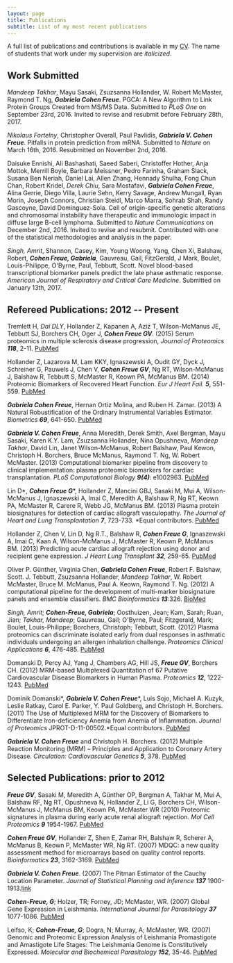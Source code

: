 ```yaml
---
layout: page
title: Publications
subtitle: List of my most recent publications
---
```


A full list of publications and contributions is available in my [CV](https://github.com/gcohenfr/gcohenfr.github.io/blob/master/shortCV.pdf). The name of students that work under my supervision are *italicized*.

## Work Submitted
*Mandeep Takhar*, Mayu Sasaki, Zsuzsanna Hollander, W. Robert McMaster, Raymond T. Ng, ***Gabriela Cohen Freue***. PGCA: A New Algorithm to Link Protein Groups Created from MS/MS Data. Submitted to *PLoS One* on September 23rd, 2016. Invited to revise and resubmit before February 28th, 2017.

*Nikolaus Fortelny*, Christopher Overall, Paul Pavlidis, ***Gabriela V. Cohen Freue***. Pitfalls in protein prediction from mRNA. Submitted to *Nature* on March 16th, 2016. Resubmitted on November 2nd, 2016.

Daisuke Ennishi, Ali Bashashati, Saeed Saberi, Christoffer Hother, Anja Mottok, Merrill Boyle, Barbara Meissner, Pedro Farinha, Graham Slack, Susana Ben Neriah, Daniel Lai, Allen Zhang, Hennady Shulha, Fong Chun Chan, Robert Kridel, *Derek Chiu*, Sara Mostafavi, ***Gabriela Cohen Freue***, Alina Gerrie, Diego Villa, Laurie Sehn, Kerry Savage, Andrew Mungall, Ryan Morin, Joseph Connors, Christian Steidl, Marco Marra, Sohrab Shah, Randy Gascoyne, David Dominguez-Sola. Cell of origin-specific genetic alterations and chromosomal instability have therapeutic and immunologic impact in diffuse large B-cell lymphoma. Submitted to *Nature Communications* on December 2nd, 2016. Invited to revise and resubmit. Contributed with one of the statistical methodologies and analysis in the paper.

*Singh, Amrit*, Shannon, Casey, Kim, Young Woong, Yang, Chen Xi, Balshaw, Robert, ***Cohen Freue, Gabriela***, Gauvreau, Gail, FitzGerald, J Mark, Boulet, Louis-Philippe, O'Byrne, Paul, Tebbutt, Scott. Novel blood-based transcriptional biomarker panels predict the late phase asthmatic response. *American Journal of Respiratory and Critical Care Medicine*. Submitted on January 13th, 2017.

## Refereed Publications: 2012 -- Present

Tremlett H, *Dai DLY*, Hollander Z, Kapanen A, Aziz T, Wilson-McManus JE, Tebbutt SJ, Borchers CH, Oger J, ***Cohen Freue GV***. (2015) Serum proteomics in multiple sclerosis disease progression, *Journal of Proteomics* ***118***, 2-11.
[PubMed](https://www.ncbi.nlm.nih.gov/pubmed/25753122)


Hollander Z, Lazarova M, Lam KKY, Ignaszewski A, Oudit GY, Dyck J, Schreiner G, Pauwels J, Chen V, ***Cohen Freue GV***, Ng RT, Wilson-McManus J, Balshaw R, Tebbutt S, McMaster R, Keown PA, McManus BM. (2014) Proteomic Biomarkers of Recovered Heart Function. *Eur J Heart Fail.* ***5***, 551-559.
[PubMed](https://www.ncbi.nlm.nih.gov/pubmed/24574204)


***Gabriela Cohen Freue***, Hernan Ortiz Molina, and Ruben H. Zamar. (2013) A Natural Robustification of the Ordinary Instrumental Variables Estimator. *Biometrics* ***69***, 641-650.
[PubMed](https://www.ncbi.nlm.nih.gov/pubmed/23865476)


***Gabriela V. Cohen Freue***, Anna Meredith, Derek Smith, Axel Bergman, Mayu Sasaki, Karen K.Y. Lam, Zsuzsanna Hollander, Nina Opushneva, *Mandeep Takhar*, David Lin, Janet Wilson-McManus, Robert Balshaw,  Paul Kewon, Christoph H. Borchers, Bruce McManus, Raymond T. Ng, W. Robert McMaster. (2013) Computational biomarker pipeline from discovery to clinical implementation: plasma proteomic biomarkers for cardiac transplantation. *PLoS Computational Biology* ***9(4)***: e1002963.
[PubMed](https://www.ncbi.nlm.nih.gov/pubmed/23592955)


Lin D\*, ***Cohen Freue G***\*, Hollander Z, Mancini GBJ, Sasaki M, Mui  A, Wilson-McManus J, Ignaszewski A, Imai C, Meredith A, Balshaw R, Ng RT, Keown PA, McMaster R, Carere R, Webb JG, McManus BM. (2013) Plasma protein biosignatures for detection of cardiac allograft vasculopathy. *The Journal of Heart and Lung Transplantation* ***7***, 723-733. \*Equal contributors.
[PubMed](https://www.ncbi.nlm.nih.gov/pubmed/23796154)


Hollander Z, Chen V, Lin D, Ng R.T., Balshaw R, ***Cohen Freue G***, Ignaszewski A, Imai C, Kaan A, Wilson-McManus J, McMaster R, Keown P, McManus BM. (2013) Predicting acute cardiac allograft rejection using donor and recipient gene expression. *J Heart Lung Transplant* ***32***, 259-65.
[PubMed](https://www.ncbi.nlm.nih.gov/pubmed/23265908)


Oliver P. Günther, Virginia Chen, ***Gabriela Cohen Freue***, Robert F. Balshaw, Scott. J. Tebbutt, Zsuzsanna Hollander, *Mandeep Takhar*, W. Robert McMaster, Bruce M. McManus, Paul A. Keown, Raymond T. Ng. (2012) A computational pipeline for the development of multi-marker biosignature panels and ensemble classifiers. *BMC Bioinformatics* ***13***:326.
[BioMed](http://bmcbioinformatics.biomedcentral.com/articles/10.1186/1471-2105-13-326)


*Singh, Amrit*; ***Cohen-Freue, Gabriela***; Oosthuizen, Jean; Kam, Sarah; Ruan, Jian; *Takhar, Mandeep*; Gauvreau, Gail; O'Byrne, Paul; Fitzgerald, Mark; Boulet, Louis-Philippe; Borchers, Christoph; Tebbutt, Scott. (2012) Plasma proteomics can discriminate isolated early from dual responses in asthmatic individuals undergoing an allergen inhalation challenge. *Proteomics Clinical Applications* ***6***, 476-485.
[PubMed](https://www.ncbi.nlm.nih.gov/pubmed/22930592)

Domanski D, Percy AJ, Yang J, Chambers AG, Hill JS, ***Freue GV***, Borchers CH. (2012) MRM-based Multiplexed Quantitation of 67 Putative Cardiovascular Disease Biomarkers in Human Plasma. *Proteomics* ***12***, 1222-1243.
[PubMed](https://www.ncbi.nlm.nih.gov/pubmed/22577024)


Dominik Domanski\*, ***Gabriela V. Cohen Freue***\*, Luis Sojo, Michael A. Kuzyk, Leslie Ratkay, Carol E. Parker, Y. Paul Goldberg, and Christoph H. Borchers. (2011) The Use of Multiplexed MRM for the Discovery of Biomarkers to Differentiate Iron-deficiency Anemia from Anemia of Inflammation. *Journal of Proteomics* JPROT-D-11-00502.\*Equal contributors.
[PubMed](https://www.ncbi.nlm.nih.gov/pubmed/22146476)


***Gabriela V. Cohen Freue*** and Christoph H. Borchers. (2012) Multiple Reaction Monitoring (MRM) – Principles and Application to Coronary Artery Disease. *Circulation: Cardiovascular Genetics* ***5***, 378.
[PubMed](https://www.ncbi.nlm.nih.gov/pubmed/22715283)

## Selected Publications: prior to 2012

***Freue GV***, Sasaki M, Meredith A, Günther OP, Bergman A, Takhar M, Mui A, Balshaw RF, Ng RT, Opushneva N, Hollander Z, Li G, Borchers CH, Wilson-McManus J, McManus BM, Keown PA, McMaster WR (2010) Proteomic signatures in plasma during early acute renal allograft rejection. *Mol Cell Proteomics* ***9*** 1954-1967. [PubMed](https://www.ncbi.nlm.nih.gov/pubmed/20501940) 

***Cohen Freue GV***,  Hollander Z, Shen E, Zamar RH, Balshaw R, Scherer A, McManus B, Keown P, McMaster WR, Ng RT. (2007)  MDQC: a new quality assessment method for microarrays based on quality control reports. *Bioinformatics* ***23***, 3162-3169. [PubMed](https://www.ncbi.nlm.nih.gov/pubmed/17933854) 

***Gabriela V. Cohen Freue***. (2007) The Pitman Estimator of the Cauchy Location Parameter. *Journal of Statistical Planning and Inference* ***137*** 1900-1913.[link](http://www.sciencedirect.com/science/article/pii/S0378375806001285)

***Cohen-Freue, G***; Holzer, TR; Forney, JD; McMaster, WR. (2007) Global Gene Expression in Leishmania. *International Journal for Parasitology* ***37*** 1077-1086. [PubMed](https://www.ncbi.nlm.nih.gov/pubmed/17574557)

Leifso, K; ***Cohen-Freue, G***; Dogra, N; Murray, A; McMaster, WR. (2007) Genomic and Proteomic Expression Analysis of Leishmania Promastigote and Amastigote Life Stages: The Leishmania Genome is Constitutively Expressed. *Molecular and Biochemical Parasitology* ***152***, 35-46. [PubMed](https://www.ncbi.nlm.nih.gov/pubmed/17188763)

